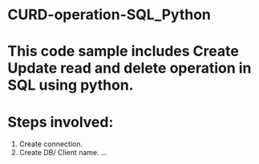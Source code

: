 # CURD-operation-SQL_Python
# This code sample includes Create Update read and delete operation in SQL using python.
# Steps involved:
1. Create connection.
2. Create DB/ Client name.
...

